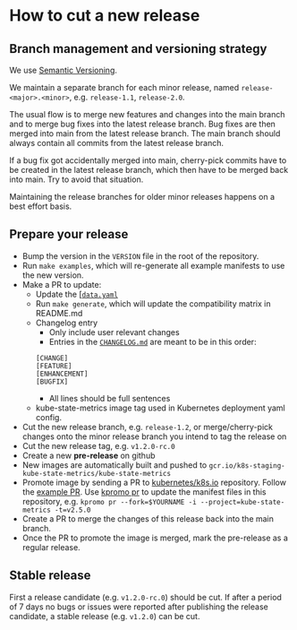 # How to cut a new release

## Branch management and versioning strategy

We use [Semantic Versioning](http://semver.org/).

We maintain a separate branch for each minor release, named `release-<major>.<minor>`, e.g. `release-1.1`, `release-2.0`.

The usual flow is to merge new features and changes into the main branch and to merge bug fixes into the latest release branch. Bug fixes are then merged into main from the latest release branch. The main branch should always contain all commits from the latest release branch.

If a bug fix got accidentally merged into main, cherry-pick commits have to be created in the latest release branch, which then have to be merged back into main. Try to avoid that situation.

Maintaining the release branches for older minor releases happens on a best effort basis.

## Prepare your release

* Bump the version in the `VERSION` file in the root of the repository.
* Run `make examples`, which will re-generate all example manifests to use the new version.
* Make a PR to update:
  * Update the [[`data.yaml`](data.yaml)
  * Run `make generate`, which will update the compatibility matrix in README.md
  * Changelog entry
    * Only include user relevant changes
    * Entries in the [`CHANGELOG.md`](CHANGELOG.md) are meant to be in this order:
    ```
    [CHANGE]
    [FEATURE]
    [ENHANCEMENT]
    [BUGFIX]
    ```
    * All lines should be full sentences
  * kube-state-metrics image tag used in Kubernetes deployment yaml config.
* Cut the new release branch, e.g. `release-1.2`, or merge/cherry-pick changes onto the minor release branch you intend to tag the release on
* Cut the new release tag, e.g. `v1.2.0-rc.0`
* Create a new **pre-release** on github
* New images are automatically built and pushed to `gcr.io/k8s-staging-kube-state-metrics/kube-state-metrics`
* Promote image by sending a PR to [kubernetes/k8s.io](https://github.com/kubernetes/k8s.io) repository. Follow the [example PR](https://github.com/kubernetes/k8s.io/pull/3798). Use [kpromo pr](https://github.com/kubernetes-sigs/promo-tools/blob/main/docs/promotion-pull-requests.md) to update the manifest files in this repository, e.g. `kpromo pr --fork=$YOURNAME -i --project=kube-state-metrics -t=v2.5.0`
* Create a PR to merge the changes of this release back into the main branch.
* Once the PR to promote the image is merged, mark the pre-release as a regular release.

## Stable release

First a release candidate (e.g. `v1.2.0-rc.0`) should be cut. If after a period of 7 days no bugs or issues were reported after publishing the release candidate, a stable release (e.g. `v1.2.0`) can be cut.
